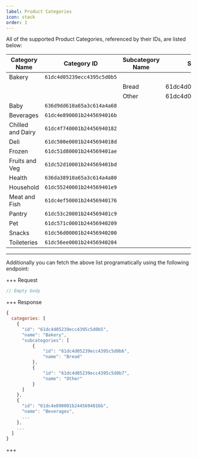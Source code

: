 ```yaml
---
label: Product Categories
icon: stack
order: 1
---
```


All of the supported Product Categories, referenced by their IDs, are listed below:

| Category Name     | Category ID                | Subcategory Name | Subcategory ID           |
| ----------------- | -------------------------- | ---------------- | ------------------------ |
| Bakery            | `61dc4d05239ecc4395c5d0b5` |                  |                          |
|                   |                            | Bread            | 61dc4d05239ecc4395c5d0b6 |
|                   |                            | Other            | 61dc4d05239ecc4395c5d0b7 |
| Baby              | `636d9dd610a65a3c614a4a68` |                  |                          |
| Beverages         | `61dc4e890001b2445694016b` |                  |                          |
| Chilled and Dairy | `61dc4f740001b24456940182` |                  |                          |
| Deli              | `61dc500e0001b2445694018d` |                  |                          |
| Frozen            | `61dc51d80001b244569401ae` |                  |                          |
| Fruits and Veg    | `61dc52d10001b244569401bd` |                  |                          |
| Health            | `636da38910a65a3c614a4a80` |                  |                          |
| Household         | `61dc55240001b244569401e9` |                  |                          |
| Meat and Fish     | `61dc4ef50001b24456940176` |                  |                          |
| Pantry            | `61dc53c20001b244569401c9` |                  |                          |
| Pet               | `61dc571c0001b24456940209` |                  |                          |
| Snacks            | `61dc56d00001b24456940200` |                  |                          |
| Toileteries       | `61dc56ee0001b24456940204` |                  |                          |

---

Additionally you can fetch the above list programatically using the following endpoint:

+++ Request

```js [!badge variant="success" text="GET"] /supermarket/product-categories
// Empty body
```

+++ Response

```js
{
  categories: [
    {
      "id": "61dc4d05239ecc4395c5d0b5",
      "name": "Bakery",
      "subcategories": [
          {
              "id": "61dc4d05239ecc4395c5d0b6",
              "name": "Bread"
          },
          {
              "id": "61dc4d05239ecc4395c5d0b7",
              "name": "Other"
          }
      ]
    },
    {
      "id": "61dc4e890001b2445694016b",
      "name": "Beverages",
      ...
    },
    ...
  ]
}
```

+++
